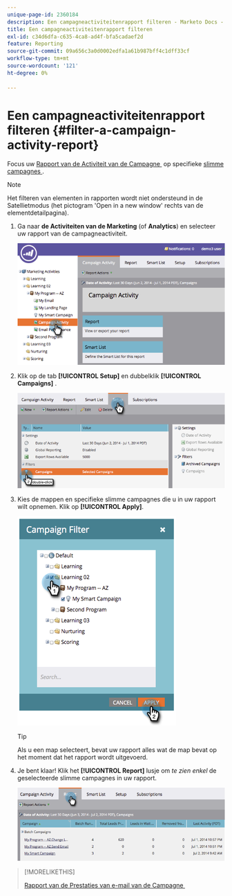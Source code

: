 ```yaml
---
unique-page-id: 2360184
description: Een campagneactiviteitenrapport filteren - Marketo Docs - Productdocumentatie
title: Een campagneactiviteitenrapport filteren
exl-id: c34d6dfa-c635-4ca8-ad4f-bfa5cadaef2d
feature: Reporting
source-git-commit: 09a656c3a0d0002edfa1a61b987bff4c1dff33cf
workflow-type: tm+mt
source-wordcount: '121'
ht-degree: 0%

---
```


# Een campagneactiviteitenrapport filteren {#filter-a-campaign-activity-report}

Focus uw [&#x200B; Rapport van de Activiteit van de Campagne &#x200B;](/help/marketo/product-docs/reporting/basic-reporting/report-types/campaign-activity-report.md) op specifieke [&#x200B; slimme campagnes &#x200B;](/help/marketo/product-docs/core-marketo-concepts/smart-campaigns/creating-a-smart-campaign/understanding-batch-and-trigger-smart-campaigns.md).

>[!NOTE]
>
>Het filteren van elementen in rapporten wordt niet ondersteund in de Satellietmodus (het pictogram &#39;Open in a new window&#39; rechts van de elementdetailpagina).

1. Ga naar **de Activiteiten van de Marketing** (of **Analytics**) en selecteer uw rapport van de campagneactiviteit.

   ![](assets/filter-a-campaign-activity-report-1.png)

1. Klik op de tab **[!UICONTROL Setup]** en dubbelklik **[!UICONTROL Campaigns]** .

   ![](assets/filter-a-campaign-activity-report-2.png)

1. Kies de mappen en specifieke slimme campagnes die u in uw rapport wilt opnemen. Klik op **[!UICONTROL Apply]**.

   ![](assets/filter-a-campaign-activity-report-3.png)

   >[!TIP]
   >
   >Als u een map selecteert, bevat uw rapport alles wat de map bevat op het moment dat het rapport wordt uitgevoerd.

1. Je bent klaar! Klik het **[!UICONTROL Report]** lusje om _te zien enkel_ de geselecteerde slimme campagnes in uw rapport.

   ![](assets/filter-a-campaign-activity-report-4.png)

>[!MORELIKETHIS]
>
>[&#x200B; Rapport van de Prestaties van e-mail van de Campagne &#x200B;](/help/marketo/product-docs/reporting/basic-reporting/report-types/campaign-email-performance-report.md)
